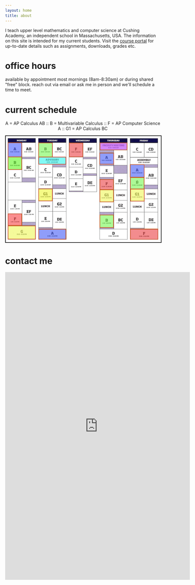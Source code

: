 ```yaml
---
layout: home
title: about
---
```


I teach upper level mathematics and computer science at Cushing Academy, an independent school in Massachusetts, USA. The information on this site is intended for my current students. Visit the <a href="https://cushing.myschoolapp.com/app/faculty" target="_blank">course portal</a> for up-to-date details such as assignments, downloads, grades etc.

# office hours

available by appointment most mornings (8am-8:30am) or during shared "free" block. reach out via email or ask me in person and we'll schedule a time to meet.

# current schedule 
<p align="center">A = AP Calculus AB :: B = Multivariable Calculus :: F = AP Computer Science A :: G1 = AP Calculus BC</p>

<p align="center"> <img src="/d-img/schedule.png" border="2"> </p>

# contact me

<center> <iframe src="https://docs.google.com/forms/d/e/1FAIpQLSfk3MsgYHHCfX69rYixFbnQIuGToOyGh9GlpIXcycYWO-BrWg/viewform?embedded=true" width="600" height="1000" frameborder="0" marginheight="0" marginwidth="0">Loading…</iframe> </center>

